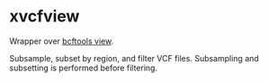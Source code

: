 # xvcfview

Wrapper over [bcftools view](http://samtools.github.io/bcftools/bcftools.html#view).

Subsample, subset by region, and filter VCF files. Subsampling and subsetting is performed before filtering.
